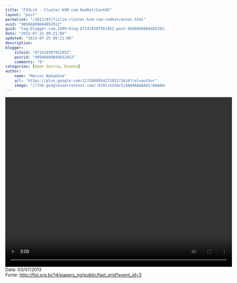 ```yaml
---
title: "FISL14 - Cluster KVM com RedHat/CentOS"
layout: "post"
permalink: "/2013/07/fisl14-cluster-kvm-com-redhatcentos.html"
uuid: "90566609044852912"
guid: "tag:blogger.com,1999:blog-871419307951952.post-90566609044852912"
date: "2013-07-25 09:21:00"
updated: "2013-07-25 09:21:00"
description: 
blogger:
    siteid: "871419307951952"
    postid: "90566609044852912"
    comments: "0"
categories: [Open Source, Evento]
author: 
    name: "Marcos Nakamine"
    url: "https://plus.google.com/117200895427105171614?rel=author"
    image: "//lh6.googleusercontent.com/-6t0lck2nDvI/AAAAAAAAAAI/AAAAAAAAOBw/_9ON3AiIr48/s32-c/photo.jpg"
---
```


<div class="css-full-post-content js-full-post-content">
<video controls="" height="535" width="716">  <source src="http://hemingway.softwarelivre.org/fisl14/high/41f/sala41f-high-201307031058.ogg" type="video/ogg"></source>  Your browser does not support the video tag. </video>Data: 03/07/2013<br>Fonte: <a href="http://fisl.org.br/14/papers_ng/public/fast_grid?event_id=3">http://fisl.org.br/14/papers_ng/public/fast_grid?event_id=3</a>
</div>
